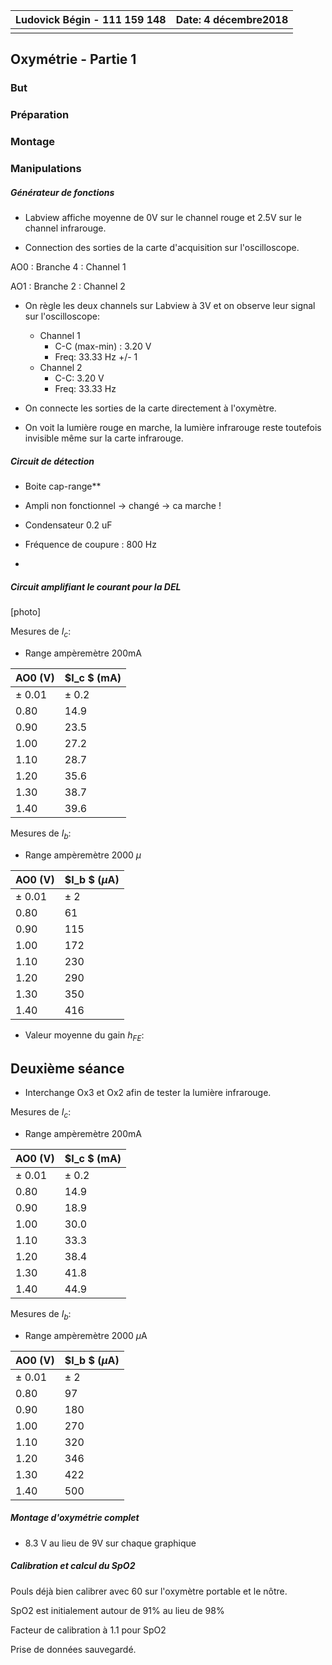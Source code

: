 

| **Ludovick Bégin - 111 159 148** | Date: 4 décembre2018 |
| -------------------------------- | -------------------: |
|                                  |                      |

## Oxymétrie - Partie 1

### But



### Préparation



### Montage



### Manipulations

##### Générateur de fonctions

- Labview affiche moyenne de 0V sur le channel rouge et 2.5V sur le channel infrarouge.

- Connection des sorties de la carte d'acquisition sur l'oscilloscope.

AO0 : Branche 4 : Channel 1

AO1 : Branche 2 : Channel 2

- On règle les deux channels sur Labview à 3V et on observe leur signal sur l'oscilloscope: 
  - Channel 1
    - C-C (max-min) : 3.20 V
    - Freq: 33.33 Hz +/- 1
  - Channel 2
    - C-C: 3.20 V
    - Freq: 33.33 Hz

- On connecte les sorties de la carte directement à l'oxymètre.
- On voit la lumière rouge en marche, la lumière infrarouge reste toutefois invisible même sur la carte infrarouge. 

##### Circuit de détection

- Boite cap-range**

- Ampli non fonctionnel -> changé -> ca marche !
- Condensateur 0.2 uF

- Fréquence de coupure : 800 Hz
- 

##### Circuit amplifiant le courant pour la DEL

[photo]

Mesures de $I_c$:

- Range ampèremètre 200mA

| AO0 (V)    | $I_c $ (mA) |
| ---------- | ----------- |
| $\pm$ 0.01 | $\pm$ 0.2   |
| 0.80       | 14.9        |
| 0.90       | 23.5        |
| 1.00       | 27.2        |
| 1.10       | 28.7        |
| 1.20       | 35.6        |
| 1.30       | 38.7        |
| 1.40       | 39.6        |



Mesures de $I_b$:

- Range ampèremètre 2000 $\mu$

| AO0 (V)    | $I_b $ ($\mu$A) |
| ---------- | --------------- |
| $\pm$ 0.01 | $\pm$ 2         |
| 0.80       | 61              |
| 0.90       | 115             |
| 1.00       | 172             |
| 1.10       | 230             |
| 1.20       | 290             |
| 1.30       | 350             |
| 1.40       | 416             |



- Valeur moyenne du gain $h_{FE}$:



## Deuxième séance

- Interchange Ox3 et Ox2 afin de tester la lumière infrarouge. 



Mesures de $I_c$:

- Range ampèremètre 200mA

| AO0 (V)    | $I_c $ (mA) |
| ---------- | ----------- |
| $\pm$ 0.01 | $\pm$ 0.2   |
| 0.80       | 14.9        |
| 0.90       | 18.9        |
| 1.00       | 30.0        |
| 1.10       | 33.3        |
| 1.20       | 38.4        |
| 1.30       | 41.8        |
| 1.40       | 44.9        |



Mesures de $I_b$:

- Range ampèremètre 2000 $\mu$A

| AO0 (V)    | $I_b $ ($\mu$A) |
| ---------- | --------------- |
| $\pm$ 0.01 | $\pm$ 2         |
| 0.80       | 97              |
| 0.90       | 180             |
| 1.00       | 270             |
| 1.10       | 320             |
| 1.20       | 346             |
| 1.30       | 422             |
| 1.40       | 500             |



##### Montage d'oxymétrie complet

- 8.3 V au lieu de 9V sur chaque graphique



##### Calibration et calcul du SpO2

Pouls déjà bien calibrer avec 60 sur l'oxymètre portable et le nôtre. 

SpO2 est initialement autour de 91% au lieu de 98%

Facteur de calibration à 1.1 pour SpO2

Prise de données sauvegardé.



